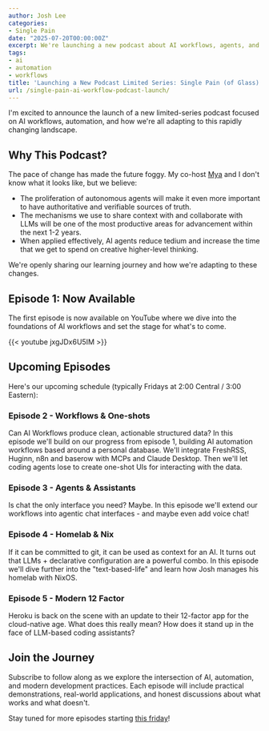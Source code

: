 ```yaml
---
author: Josh Lee
categories:
- Single Pain
date: "2025-07-20T00:00:00Z"
excerpt: We're launching a new podcast about AI workflows, agents, and how we're adapting to the rapid pace of change in AI tooling. Join us as we openly share our learning journey.
tags:
- ai
- automation
- workflows
title: 'Launching a New Podcast Limited Series: Single Pain (of Glass)'
url: /single-pain-ai-workflow-podcast-launch/
---
```


I'm excited to announce the launch of a new limited-series podcast focused on AI workflows, automation, and how we're all adapting to this rapidly changing landscape.

## Why This Podcast?

The pace of change has made the future foggy. My co-host [Mya](https://mya.sh/) and I don't know what it looks like, but we believe:

- The proliferation of autonomous agents will make it even more important to have authoritative and verifiable sources of truth.
- The mechanisms we use to share context with and collaborate with LLMs will be one of the most productive areas for advancement within the next 1-2 years.
- When applied effectively, AI agents reduce tedium and increase the time that we get to spend on creative higher-level thinking.

We're openly sharing our learning journey and how we're adapting to these changes.

## Episode 1: Now Available

The first episode is now available on YouTube where we dive into the foundations of AI workflows and set the stage for what's to come.

{{< youtube jxgJDx6U5IM >}}

## Upcoming Episodes

Here's our upcoming schedule (typically Fridays at 2:00 Central / 3:00 Eastern):

### Episode 2 - Workflows & One-shots
Can AI Workflows produce clean, actionable structured data? In this episode we'll build on our progress from episode 1, building AI automation workflows based around a personal database. We'll integrate FreshRSS, Huginn, n8n and baserow with MCPs and Claude Desktop. Then we'll let coding agents lose to create one-shot UIs for interacting with the data.

### Episode 3 - Agents & Assistants
Is chat the only interface you need? Maybe. In this episode we'll extend our workflows into agentic chat interfaces - and maybe even add voice chat!

### Episode 4 - Homelab & Nix
If it can be committed to git, it can be used as context for an AI. It turns out that LLMs + declarative configuration are a powerful combo. In this episode we'll dive further into the "text-based-life" and learn how Josh manages his homelab with NixOS.

### Episode 5 - Modern 12 Factor
Heroku is back on the scene with an update to their 12-factor app for the cloud-native age. What does this really mean? How does it stand up in the face of LLM-based coding assistants?

## Join the Journey

Subscribe to follow along as we explore the intersection of AI, automation, and modern development practices. Each episode will include practical demonstrations, real-world applications, and honest discussions about what works and what doesn't.

Stay tuned for more episodes starting [this friday](https://www.youtube.com/live/u75AsRspfr0?si=5ds-0PDakrU8hIvC)!
